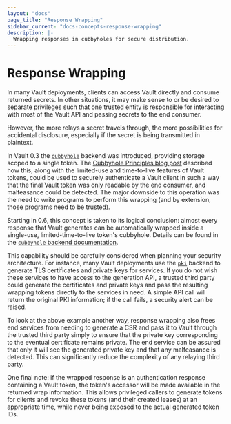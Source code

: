 ```yaml
---
layout: "docs"
page_title: "Response Wrapping"
sidebar_current: "docs-concepts-response-wrapping"
description: |-
  Wrapping responses in cubbyholes for secure distribution.
---
```


# Response Wrapping

In many Vault deployments, clients can access Vault directly and consume
returned secrets. In other situations, it may make sense to or be desired to
separate privileges such that one trusted entity is responsible for interacting
with most of the Vault API and passing secrets to the end consumer.

However, the more relays a secret travels through, the more possibilities for
accidental disclosure, especially if the secret is being transmitted in
plaintext.

In Vault 0.3 the
[`cubbyhole`](/docs/secrets/cubbyhole/index.html)
backend was introduced, providing storage scoped to a single token. The
[Cubbyhole Principles blog
post](https://www.hashicorp.com/blog/vault-cubbyhole-principles.html) described
how this, along with the limited-use and time-to-live features of Vault tokens,
could be used to securely authenticate a Vault client in such a way that the
final Vault token was only readable by the end consumer, and malfeasance could
be detected. The major downside to this operation was the need to write
programs to perform this wrapping (and by extension, those programs need to be
trusted).

Starting in 0.6, this concept is taken to its logical conclusion: almost every
response that Vault generates can be automatically wrapped inside a single-use,
limited-time-to-live token's cubbyhole. Details can be found in the
[`cubbyhole` backend
documentation](/docs/secrets/cubbyhole/index.html).

This capability should be carefully considered when planning your security
architecture. For instance, many Vault deployments use the
[`pki`](/docs/secrets/pki/index.html) backend to
generate TLS certificates and private keys for services. If you do not wish
these services to have access to the generation API, a trusted third party
could generate the certificates and private keys and pass the resulting
wrapping tokens directly to the services in need. A simple API call will return
the original PKI information; if the call fails, a security alert can be
raised.

To look at the above example another way, response wrapping also frees end
services from needing to generate a CSR and pass it to Vault through the
trusted third party simply to ensure that the private key corresponding to the
eventual certificate remains private. The end service can be assured that only
it will see the generated private key and that any malfeasance is detected.
This can significantly reduce the complexity of any relaying third party.

One final note: if the wrapped response is an authentication response
containing a Vault token, the token's accessor will be made available in the
returned wrap information. This allows privileged callers to generate tokens
for clients and revoke these tokens (and their created leases) at an
appropriate time, while never being exposed to the actual generated token IDs.
